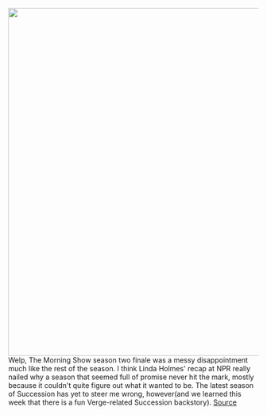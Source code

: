 <img src='https://cdn.vox-cdn.com/thumbor/kF3qFIv_La8i5Nkef0rRvs-6XDk=/0x0:2042x886/1200x800/filters:focal(858x280:1184x606)/cdn.vox-cdn.com/uploads/chorus_image/image/70174187/Screen_Shot_2021_11_21_at_9.43.44_AM.0.png' width='700px' /><br/>
Welp, The Morning Show season two finale was a messy disappointment much like the rest of the season. I think Linda Holmes' recap at NPR really nailed why a season that seemed full of promise never hit the mark, mostly because it couldn't quite figure out what it wanted to be. The latest season of Succession has yet to steer me wrong, however(and we learned this week that there is a fun Verge-related Succession backstory).
<a href='https://www.theverge.com/2021/11/21/22787416/new-trailers-the-expanse-ozark-encounter-dont-look-up-netflix-amazon'> Source <a/>